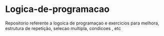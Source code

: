 # Logica-de-programacao
Repositorio referente a logoica de programaçao e exercicios para melhora, estrutura de repetição, selecao multipla, condicoes , etc
